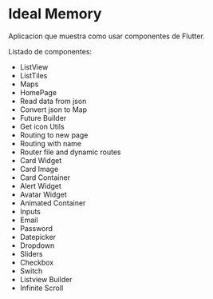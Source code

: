 # Ideal Memory

Aplicacion que muestra como usar componentes de Flutter.

Listado de componentes:

+ ListView
+ ListTiles
+ Maps
+ HomePage
+ Read data from json
+ Convert json to Map
+ Future Builder
+ Get icon Utils
+ Routing to new page
+ Routing with name
+ Router file and dynamic routes
+ Card Widget
+ Card Image
+ Card Container
+ Alert Widget
+ Avatar Widget
+ Animated Container
+ Inputs
+ Email
+ Password
+ Datepicker
+ Dropdown
+ Sliders
+ Checkbox
+ Switch
+ Listview Builder
+ Infinite Scroll